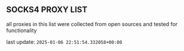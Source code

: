 ## SOCKS4 PROXY LIST

all proxies in this list were collected from open sources and tested for functionality

last update: `2025-01-06 22:51:54.332058+00:00`